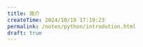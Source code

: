 ```yaml
---
title: 简介
createTime: 2024/10/19 17:19:23
permalink: /notes/python/introdution.html
draft: true
---
```

